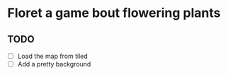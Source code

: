 # Floret a game bout flowering plants 
## TODO
- [ ] Load the map from tiled
- [ ] Add a pretty background
